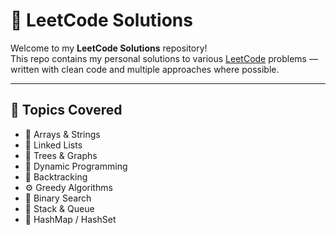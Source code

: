 # 🧠 LeetCode Solutions

Welcome to my **LeetCode Solutions** repository!  
This repo contains my personal solutions to various [LeetCode](https://leetcode.com/) problems — written with clean code and multiple approaches where possible.

---

## 🧩 Topics Covered

- 🔢 Arrays & Strings  
- 🧱 Linked Lists  
- 🌲 Trees & Graphs  
- 🧮 Dynamic Programming  
- 🧠 Backtracking  
- ⚙️ Greedy Algorithms  
- 🧭 Binary Search  
- 🧊 Stack & Queue  
- 🧾 HashMap / HashSet
